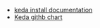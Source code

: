 - [keda install documentation](https://keda.sh/docs/2.10/deploy/)
- [Keda githb chart](https://github.com/kedacore/charts)